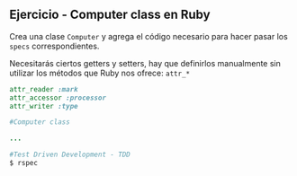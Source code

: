 ## Ejercicio - Computer class en Ruby

Crea una clase `Computer` y agrega el código necesario para hacer pasar los `specs` correspondientes.

Necesitarás ciertos getters y setters, hay que definirlos manualmente sin utilizar los métodos que Ruby nos ofrece: `attr_*`

```Ruby
attr_reader :mark
attr_accessor :processor
attr_writer :type
```

```ruby
#Computer class

...

```

```ruby
#Test Driven Development - TDD
$ rspec
```

